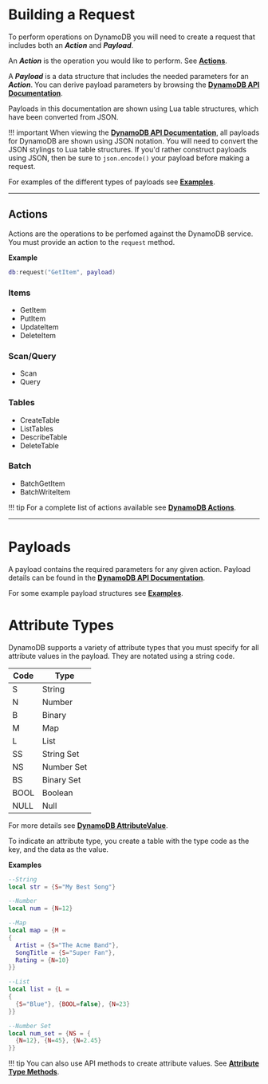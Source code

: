 
# Building a Request

To perform operations on DynamoDB you will need to create a request that includes both an ___Action___ and ___Payload___. 

An ___Action___ is the operation you would like to perform. See __[Actions](#actions)__.

A ___Payload___ is a data structure that includes the needed parameters for an ___Action___. You can derive payload parameters by browsing the __[DynamoDB API Documentation](http://docs.aws.amazon.com/amazondynamodb/latest/APIReference/API_Operations_Amazon_DynamoDB.html)__.

Payloads in this documentation are shown using Lua table structures, which have been converted from JSON.

!!! important
    When viewing the __[DynamoDB API Documentation](http://docs.aws.amazon.com/amazondynamodb/latest/APIReference/API_Operations_Amazon_DynamoDB.html)__, all payloads for DynamoDB are shown using JSON notation. You will need to convert the JSON stylings to Lua table structures. If you'd rather construct payloads using JSON, then be sure to `json.encode()` your payload before making a request.

For examples of the different types of payloads see __[Examples](example/#payloads)__.

---

## Actions

Actions are the operations to be perfomed against the DynamoDB service. You must provide an action to the `request` method.

__Example__

```lua
db:request("GetItem", payload)
```

### Items

  - GetItem
  - PutItem
  - UpdateItem
  - DeleteItem

### Scan/Query

  - Scan
  - Query

### Tables

  - CreateTable
  - ListTables
  - DescribeTable
  - DeleteTable

### Batch

  - BatchGetItem
  - BatchWriteItem

!!! tip
    For a complete list of actions available see __[DynamoDB Actions](http://docs.aws.amazon.com/amazondynamodb/latest/APIReference/API_Operations.html)__.

---

# Payloads

A payload contains the required parameters for any given action. Payload details can be found in the __[DynamoDB API Documentation](http://docs.aws.amazon.com/amazondynamodb/latest/APIReference/API_Operations_Amazon_DynamoDB.html)__.

For some example payload structures see __[Examples](example/#payloads)__.

# Attribute Types

DynamoDB supports a variety of attribute types that you must specify for all attribute values in the payload. They are notated using a string code.

|Code|Type|
|----|----|
|S|String|
|N|Number|
|B|Binary|
|M|Map|
|L|List|
|SS|String Set|
|NS|Number Set|
|BS|Binary Set|
|BOOL|Boolean|
|NULL|Null|

For more details see __[DynamoDB AttributeValue](http://docs.aws.amazon.com/amazondynamodb/latest/APIReference/API_AttributeValue.html)__.

To indicate an attribute type, you create a table with the type code as the key, and the data as the value.

__Examples__

```lua
--String
local str = {S="My Best Song"}

--Number 
local num = {N=12}

--Map
local map = {M = 
{
  Artist = {S="The Acme Band"},
  SongTitle = {S="Super Fan"},
  Rating = {N=10}
}}

--List
local list = {L =
{
  {S="Blue"}, {BOOL=false}, {N=23}
}}

--Number Set
local num_set = {NS = {
  {N=12}, {N=45}, {N=2.45}
}}
```

!!! tip
    You can also use API methods to create attribute values. See __[Attribute Type Methods](api/#attribute-type-methods)__.